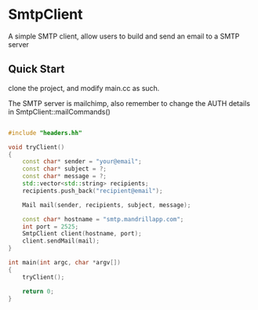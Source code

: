 # SmtpClient
A simple SMTP client, allow users to build and send an email to a SMTP server

## Quick Start
clone the project, and modify main.cc as such. 

The SMTP server is mailchimp, also remember to change the AUTH details in SmtpClient::mailCommands() 

```c++

#include "headers.hh"

void tryClient()
{
    const char* sender = "your@email";
    const char* subject = ?;
    const char* message = ?;
    std::vector<std::string> recipients;
    recipients.push_back("recipient@email");

    Mail mail(sender, recipients, subject, message);

    const char* hostname = "smtp.mandrillapp.com";
    int port = 2525;
    SmtpClient client(hostname, port);
    client.sendMail(mail);
}

int main(int argc, char *argv[])
{
    tryClient();

    return 0;
}

```
